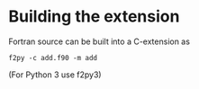 # Building the extension

Fortran source can be built into a C-extension as
```
f2py -c add.f90 -m add
```
(For Python 3 use f2py3)

